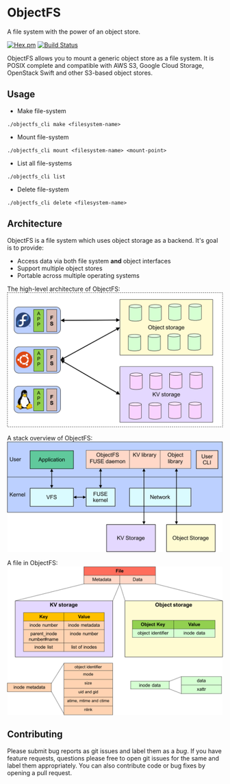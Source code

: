 # ObjectFS

A file system with the power of an object store. 

[![Hex.pm](https://img.shields.io/hexpm/l/plug.svg)](http://www.apache.org/licenses/LICENSE-2.0.html)
[![Build Status](https://travis-ci.org/objectfs/objectfs.svg?branch=master)](https://travis-ci.org/objectfs/objectfs)

ObjectFS allows you to mount a generic object store as a file system. It is POSIX complete and compatible with AWS S3, Google Cloud Storage, OpenStack Swift and other S3-based object stores.

## Usage
* Make file-system
```console
./objectfs_cli make <filesystem-name>
```

* Mount file-system
```console
./objectfs_cli mount <filesystem-name> <mount-point>
```

* List all file-systems
```console
./objectfs_cli list
```

* Delete file-system
```console
./objectfs_cli delete <filesystem-name>
```

## Architecture
ObjectFS is a file system which uses object storage as a backend. It's goal is to provide:

* Access data via both file system **and** object interfaces
* Support multiple object stores
* Portable across multiple operating systems

The high-level architecture of ObjectFS:
![Overview](./docs/images/overview.png)

A stack overview of ObjectFS:
![Client](./docs/images/client.png)

A file in ObjectFS:
![File Structure](./docs/images/file.png)

## Contributing

Please submit bug reports as git issues and label them as a *bug*. If you have feature requests, questions please free to open git issues for the same and label them appropriately. You can also contribute code or bug fixes by opening a pull request.
